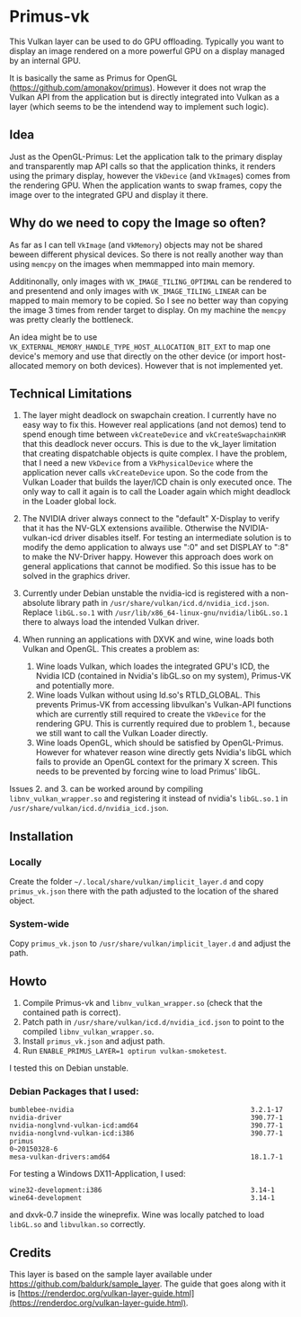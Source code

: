 # Primus-vk

This Vulkan layer can be used to do GPU offloading. Typically you want to display an image rendered on a more powerful GPU on a display managed by an internal GPU.

It is basically the same as Primus for OpenGL (https://github.com/amonakov/primus). However it does not wrap the Vulkan API from the application but is directly integrated into Vulkan as a layer (which seems to be the intendend way to implement such logic).

## Idea

Just as the OpenGL-Primus: Let the application talk to the primary display and transparently map API calls so that the application thinks, it renders using the primary display, however the `VkDevice` (and `VkImage`s) comes from the rendering GPU.
When the application wants to swap frames, copy the image over to the integrated GPU and display it there.

## Why do we need to copy the Image so often?
As far as I can tell `VkImage` (and `VkMemory`) objects may not be shared beween different physical devices. So there is not really another way than using `memcpy` on the images when memmapped into main memory.

Additinonally, only images with `VK_IMAGE_TILING_OPTIMAL` can be rendered to and presentend and only images with `VK_IMAGE_TILING_LINEAR` can be mapped to main memory to be copied. So I see no better way than copying the image 3 times from render target to display. On my machine the `memcpy` was pretty clearly the bottleneck.

An idea might be to use `VK_EXTERNAL_MEMORY_HANDLE_TYPE_HOST_ALLOCATION_BIT_EXT` to map one device's memory and use that directly on the other device (or import host-allocated memory on both devices). However that is not implemented yet.

## Technical Limitations

1. The layer might deadlock on swapchain creation. I currently have no easy way to fix this. However real applications (and not demos) tend to spend enough time between `vkCreateDevice` and `vkCreateSwapchainKHR` that this deadlock never occurs. This is due to the vk_layer limitation that creating dispatchable objects is quite complex. I have the problem, that I need a new `VkDevice` from a `VkPhysicalDevice` where the application never calls `vkCreateDevice` upon. So the code from the Vulkan Loader that builds the layer/ICD chain is only executed once. The only way to call it again is to call the Loader again which might deadlock in the Loader global lock.

2. The NVIDIA driver always connect to the "default" X-Display to verify that it has the NV-GLX extensions availible. Otherwise the NVIDIA-vulkan-icd driver disables itself. For testing an intermediate solution is to modify the demo application to always use ":0" and set DISPLAY to ":8" to make the NV-Driver happy. However this approach does work on general applications that cannot be modified. So this issue has to be solved in the graphics driver.

3. Currently under Debian unstable the nvidia-icd is registered with a non-absolute library path in `/usr/share/vulkan/icd.d/nvidia_icd.json`. Replace `libGL.so.1` with `/usr/lib/x86_64-linux-gnu/nvidia/libGL.so.1` there to always load the intended Vulkan driver.


4. When running an applications with DXVK and wine, wine loads both Vulkan and OpenGL. This creates a problem as:
	1. Wine loads Vulkan, which loades the integrated GPU's ICD, the Nvidia ICD (contained in Nvidia's libGL.so on my system), Primus-VK and potentially more.
	2. Wine loads Vulkan without using ld.so's RTLD_GLOBAL. This prevents Primus-VK from accessing libvulkan's Vulkan-API functions which are currently still required to create the `VkDevice` for the rendering GPU. This is currently required due to problem 1., because we still want to call the Vulkan Loader directly.
	3. Wine loads OpenGL, which should be satisfied by OpenGL-Primus. However for whatever reason wine directly gets Nvidia's libGL which fails to provide an OpenGL context for the primary X screen.
	This needs to be prevented by forcing wine to load Primus' libGL.

Issues 2. and 3. can be worked around by compiling `libnv_vulkan_wrapper.so` and registering it instead of nvidia's `libGL.so.1` in `/usr/share/vulkan/icd.d/nvidia_icd.json`.

## Installation
### Locally
Create the folder `~/.local/share/vulkan/implicit_layer.d` and copy `primus_vk.json` there with the path adjusted to the location of the shared object.

### System-wide
Copy `primus_vk.json` to `/usr/share/vulkan/implicit_layer.d` and adjust the path.

## Howto

1. Compile Primus-vk and `libnv_vulkan_wrapper.so` (check that the contained path is correct).
2. Patch path in `/usr/share/vulkan/icd.d/nvidia_icd.json` to point to the compiled `libnv_vulkan_wrapper.so`.
3. Install `primus_vk.json` and adjust path.
4. Run `ENABLE_PRIMUS_LAYER=1 optirun vulkan-smoketest`.

I tested this on Debian unstable.

### Debian Packages that I used:

```
bumblebee-nvidia                                            3.2.1-17
nvidia-driver                                               390.77-1
nvidia-nonglvnd-vulkan-icd:amd64                            390.77-1
nvidia-nonglvnd-vulkan-icd:i386                             390.77-1
primus                                                      0~20150328-6
mesa-vulkan-drivers:amd64                                   18.1.7-1
```

For testing a Windows DX11-Application, I used:
```
wine32-development:i386                                     3.14-1
wine64-development                                          3.14-1
```
and dxvk-0.7 inside the wineprefix. Wine was locally patched to load `libGL.so` and `libvulkan.so` correctly.


## Credits

This layer is based on the sample layer available under https://github.com/baldurk/sample_layer. The guide that goes along with it is [https://renderdoc.org/vulkan-layer-guide.html](https://renderdoc.org/vulkan-layer-guide.html).
